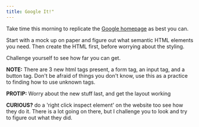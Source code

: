 ```yaml
---
title: Google It!"
---
```


Take time this morning to replicate the
[Google homepage](https://www.google.com/) as best you can.

Start with a mock up on paper and figure out what semantic HTML elements you
need. Then create the HTML first, before worrying about the styling.

Challenge yourself to see how far you can get.

**NOTE:** There are 3 new html tags present, a form tag, an input tag, and a
button tag. Don't be afraid of things you don't know, use this as a practice to
finding how to use unknown tags.

**PROTIP:** Worry about the new stuff last, and get the layout working

**CURIOUS?** do a 'right click inspect element' on the website too see how they
do it. There is a lot going on there, but I challenge you to look and try to
figure out what they did.
